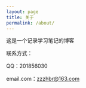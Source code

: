 ```yaml
---
layout: page
title: 关于
permalink: /about/
---
```


这是一个记录学习笔记的博客

联系方式：
 
QQ：201856030
  
email.com：zzzhbr@163.com
